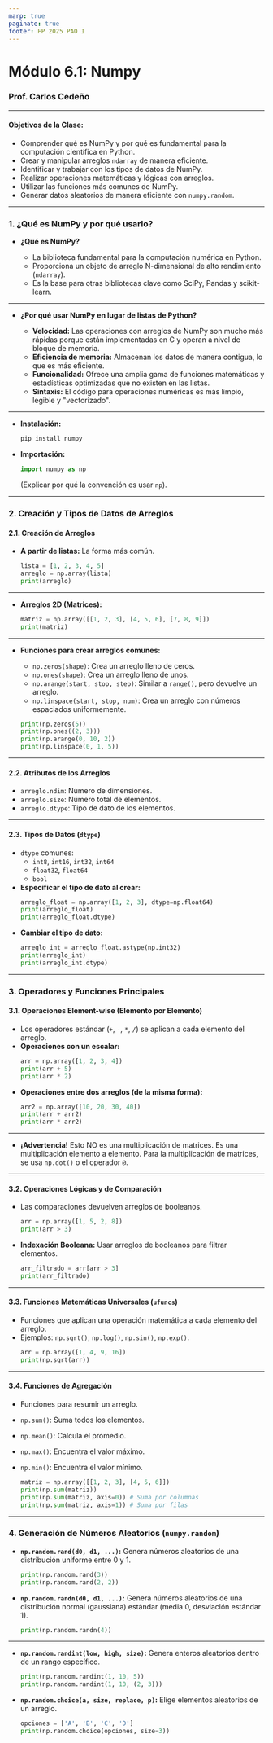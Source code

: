 ```yaml
---
marp: true
paginate: true
footer: FP 2025 PAO I
---
```


# Módulo 6.1: Numpy
### Prof. Carlos Cedeño



---

#### **Objetivos de la Clase:**

  * Comprender qué es NumPy y por qué es fundamental para la computación científica en Python.
  * Crear y manipular arreglos `ndarray` de manera eficiente.
  * Identificar y trabajar con los tipos de datos de NumPy.
  * Realizar operaciones matemáticas y lógicas con arreglos.
  * Utilizar las funciones más comunes de NumPy.
  * Generar datos aleatorios de manera eficiente con `numpy.random`.

-----

### **1. ¿Qué es NumPy y por qué usarlo?**

  * **¿Qué es NumPy?**

      * La biblioteca fundamental para la computación numérica en Python.
      * Proporciona un objeto de arreglo N-dimensional de alto rendimiento (`ndarray`).
      * Es la base para otras bibliotecas clave como SciPy, Pandas y scikit-learn.

---

  * **¿Por qué usar NumPy en lugar de listas de Python?**

      * **Velocidad:** Las operaciones con arreglos de NumPy son mucho más rápidas porque están implementadas en C y operan a nivel de bloque de memoria.
      * **Eficiencia de memoria:** Almacenan los datos de manera contigua, lo que es más eficiente.
      * **Funcionalidad:** Ofrece una amplia gama de funciones matemáticas y estadísticas optimizadas que no existen en las listas.
      * **Sintaxis:** El código para operaciones numéricas es más limpio, legible y "vectorizado".

---

  * **Instalación:**

    ```bash
    pip install numpy
    ```

  * **Importación:**

    ```python
    import numpy as np
    ```

    (Explicar por qué la convención es usar `np`).

-----

### **2. Creación y Tipos de Datos de Arreglos**

#### **2.1. Creación de Arreglos**

  * **A partir de listas:** La forma más común.

    ```python
    lista = [1, 2, 3, 4, 5]
    arreglo = np.array(lista)
    print(arreglo)
    ```

---

  * **Arreglos 2D (Matrices):**

    ```python
    matriz = np.array([[1, 2, 3], [4, 5, 6], [7, 8, 9]])
    print(matriz)
    ```

---

  * **Funciones para crear arreglos comunes:**

      * `np.zeros(shape)`: Crea un arreglo lleno de ceros.
      * `np.ones(shape)`: Crea un arreglo lleno de unos.
      * `np.arange(start, stop, step)`: Similar a `range()`, pero devuelve un arreglo.
      * `np.linspace(start, stop, num)`: Crea un arreglo con números espaciados uniformemente.

    <!-- end list -->

    ```python
    print(np.zeros(5))
    print(np.ones((2, 3)))
    print(np.arange(0, 10, 2))
    print(np.linspace(0, 1, 5))
    ```

---

#### **2.2. Atributos de los Arreglos**

  * `arreglo.ndim`: Número de dimensiones.
  * `arreglo.size`: Número total de elementos.
  * `arreglo.dtype`: Tipo de dato de los elementos.

---

#### **2.3. Tipos de Datos (`dtype`)**

  *  `dtype` comunes:
      * `int8`, `int16`, `int32`, `int64`
      * `float32`, `float64`
      * `bool`
  * **Especificar el tipo de dato al crear:**
    ```python
    arreglo_float = np.array([1, 2, 3], dtype=np.float64)
    print(arreglo_float)
    print(arreglo_float.dtype)
    ```
  * **Cambiar el tipo de dato:**
    ```python
    arreglo_int = arreglo_float.astype(np.int32)
    print(arreglo_int)
    print(arreglo_int.dtype)
    ```

-----

### **3. Operadores y Funciones Principales**

#### **3.1. Operaciones Element-wise (Elemento por Elemento)**

  * Los operadores estándar (`+`, `-`, `*`, `/`) se aplican a cada elemento del arreglo.
  * **Operaciones con un escalar:**
    ```python
    arr = np.array([1, 2, 3, 4])
    print(arr + 5)
    print(arr * 2)
    ```
  * **Operaciones entre dos arreglos (de la misma forma):**
    ```python
    arr2 = np.array([10, 20, 30, 40])
    print(arr + arr2)
    print(arr * arr2)
    ```

---

  * **¡Advertencia\!** Esto NO es una multiplicación de matrices. Es una multiplicación elemento a elemento. Para la multiplicación de matrices, se usa `np.dot()` o el operador `@`.

---

#### **3.2. Operaciones Lógicas y de Comparación**

  * Las comparaciones devuelven arreglos de booleanos.
    ```python
    arr = np.array([1, 5, 2, 8])
    print(arr > 3)
    ```
  * **Indexación Booleana:** Usar arreglos de booleanos para filtrar elementos.
    ```python
    arr_filtrado = arr[arr > 3]
    print(arr_filtrado)
    ```

----


#### **3.3. Funciones Matemáticas Universales (`ufuncs`)**

  * Funciones que aplican una operación matemática a cada elemento del arreglo.
  * Ejemplos: `np.sqrt()`, `np.log()`, `np.sin()`, `np.exp()`.
    ```python
    arr = np.array([1, 4, 9, 16])
    print(np.sqrt(arr))
    ```

---

#### **3.4. Funciones de Agregación**

  * Funciones para resumir un arreglo.
  * `np.sum()`: Suma todos los elementos.
  * `np.mean()`: Calcula el promedio.
  * `np.max()`: Encuentra el valor máximo.
  * `np.min()`: Encuentra el valor mínimo.

    ```python
    matriz = np.array([[1, 2, 3], [4, 5, 6]])
    print(np.sum(matriz))
    print(np.sum(matriz, axis=0)) # Suma por columnas
    print(np.sum(matriz, axis=1)) # Suma por filas
    ```

-----

### **4. Generación de Números Aleatorios (`numpy.random`)**


  * **`np.random.rand(d0, d1, ...)`:** Genera números aleatorios de una distribución uniforme entre 0 y 1.

    ```python
    print(np.random.rand(3))
    print(np.random.rand(2, 2))
    ```

  * **`np.random.randn(d0, d1, ...)`:** Genera números aleatorios de una distribución normal (gaussiana) estándar (media 0, desviación estándar 1).

    ```python
    print(np.random.randn(4))
    ```

---

  * **`np.random.randint(low, high, size)`:** Genera enteros aleatorios dentro de un rango específico.

    ```python
    print(np.random.randint(1, 10, 5))
    print(np.random.randint(1, 10, (2, 3)))
    ```

  * **`np.random.choice(a, size, replace, p)`:** Elige elementos aleatorios de un arreglo.

    ```python
    opciones = ['A', 'B', 'C', 'D']
    print(np.random.choice(opciones, size=3))
    ```
